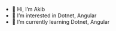 - 👋 Hi, I’m Akib
- 👀 I’m interested in Dotnet, Angular
- 🌱 I’m currently learning Dotnet, Angular

<!---
TaskHunter99/TaskHunter99 is a ✨ special ✨ repository because its `README.md` (this file) appears on your GitHub profile.
You can click the Preview link to take a look at your changes.
--->
